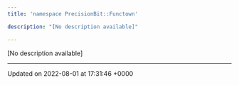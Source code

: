 ```yaml
---
title: 'namespace PrecisionBit::Functown'

description: "[No description available]"

---
```







[No description available]






-------------------------------

Updated on 2022-08-01 at 17:31:46 +0000
